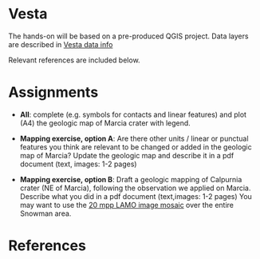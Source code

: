 # Vesta

The hands-on will be based on a pre-produced QGIS project. Data layers are described in [Vesta data info](vesta_data_info_2024-GMAP-winter-school.md)

Relevant references are included below.

# Assignments

* __All__: complete (e.g. symbols for contacts and linear features) and plot (A4) the geologic map of Marcia crater with legend.

* __Mapping exercise, option A__: Are there other units / linear or punctual features you think are relevant to be changed or added in the geologic map of Marcia?   Update the geologic map and describe it in a pdf document (text, images: 1-2 pages) 

* __Mapping exercise, option B__: Draft a geologic mapping of Calpurnia crater (NE of Marcia),  following the observation we applied on Marcia.  Describe what you did in a pdf document (text,images: 1-2 pages)
You may want to use the [20 mpp LAMO image mosaic](https://www.ict.inaf.it/gitlab/geospatial-data/vesta-snowman/-/raw/768860410dc66f3bfb6762e6e6d1908200821e38/data/gis/raster/FC/SM-LAMO-v2.tif) over the entire Snowman area. 

# References
